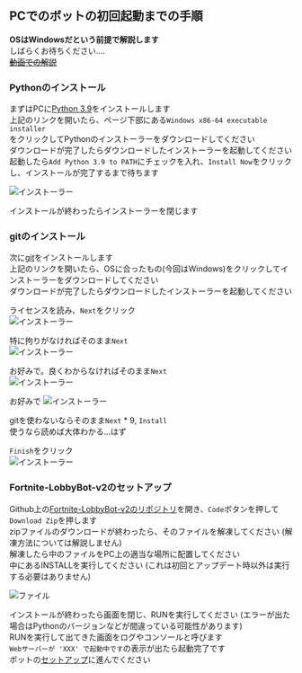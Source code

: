 ## PCでのボットの初回起動までの手順
**OSはWindowsだという前提で解説します**  
しばらくお待ちください....  
~~[動画での解説]()~~  


### Pythonのインストール
まずはPCに[Python 3.9](https://www.python.org/downloads/release/python-3913 "python.org")をインストールします  
上記のリンクを開いたら、ページ下部にある`Windows x86-64 executable installer`  
をクリックしてPythonのインストーラーをダウンロードしてください  
ダウンロードが完了したらダウンロードしたインストーラーを起動してください  
起動したら`Add Python 3.9 to PATH`にチェックを入れ、`Install Now`をクリックし、インストールが完了するまで待ちます  

![インストーラー](https://user-images.githubusercontent.com/53356872/103261052-5527af00-49e3-11eb-8657-73d7dfd064d5.png)  

インストールが終わったらインストーラーを閉じます  

### gitのインストール
次に[git](https://git-scm.com/downloads "git-scm.com")をインストールします  
上記のリンクを開いたら、OSに合ったもの(今回はWindows)をクリックしてインストーラーをダウンロードしてください  
ダウンロードが完了したらダウンロードしたインストーラーを起動してください  

ライセンスを読み、`Next`をクリック  
![インストーラー](https://user-images.githubusercontent.com/53356872/104095053-185b9200-52d8-11eb-8f8b-3ca7b1c6e39e.png)  

特に拘りがなければそのまま`Next`  
![インストーラー](https://user-images.githubusercontent.com/53356872/104095103-5d7fc400-52d8-11eb-90e1-f00b5c378b7b.png)  

お好みで。良くわからなければそのまま`Next`  
![インストーラー](https://user-images.githubusercontent.com/53356872/104095141-94ee7080-52d8-11eb-89a8-1514b0c9b48f.png)  

お好みで
![インストーラー](https://user-images.githubusercontent.com/53356872/104095174-b51e2f80-52d8-11eb-98d0-8fc062e133b2.png)  

gitを使わないならそのまま`Next` * 9, `Install`  
使うなら読めば大体わかる...はず  

`Finish`をクリック  
![インストーラー](https://user-images.githubusercontent.com/53356872/104095506-86a15400-52da-11eb-8545-8a089c29a714.png)  

### Fortnite-LobbyBot-v2のセットアップ
Github上の[Fortnite-LobbyBot-v2のリポジトリ](https://github.com/gomashio1596/Fortnite-LobbyBot-v2 "github.com")を開き、`Code`ボタンを押して`Download Zip`を押します  
zipファイルのダウンロードが終わったら、そのファイルを解凍してください (解凍方法については解説しません)  
解凍したら中のファイルをPC上の適当な場所に配置してください  
中にあるINSTALLを実行してください (これは初回とアップデート時以外は実行する必要はありません)  

![ファイル](https://user-images.githubusercontent.com/53356872/104012669-91cd8480-51f3-11eb-9ae6-8dba0e75b927.png)  

インストールが終わったら画面を閉じ、RUNを実行してください (エラーが出た場合はPythonのバージョンなどが間違っている可能性があります)  
RUNを実行して出てきた画面をログやコンソールと呼びます  
`Webサーバーが 'XXX' で起動中です`の表示が出たら起動完了です  
ボットの[セットアップ](setup.md#セットアップの手順 "setup.md")に進んでください  
